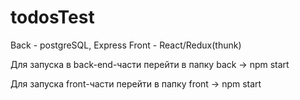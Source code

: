 # todosTest


Back - postgreSQL, Express
Front - React/Redux(thunk)


Для запуска в back-end-части перейти в папку back -> npm start

Для запуска front-части перейти в папку front -> npm start

